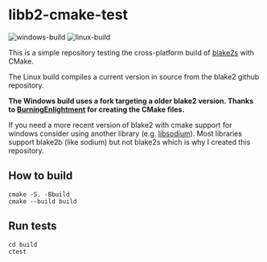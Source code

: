 # libb2-cmake-test

![windows-build](https://github.com/mrom1/libb2-cmake-test/actions/workflows/windows.yml/badge.svg)
![linux-build](https://github.com/mrom1/libb2-cmake-test/actions/workflows/linux.yml/badge.svg)

This is a simple repository testing the cross-platform build of [blake2s](https://github.com/BLAKE2/libb2) with CMake.

The Linux build compiles a current version in source from the blake2 github repository.

**The Windows build uses a fork targeting a older blake2 version. Thanks to [BurningEnlightment](https://github.com/BurningEnlightenment/libb2) for creating the CMake files.**

If you need a more recent version of blake2 with cmake support for windows consider using another library (e.g. [libsodium](https://github.com/jedisct1/libsodium)). Most libraries support blake2b (like sodium) but not blake2s which is why I created this repository.

## How to build

```
cmake -S. -Bbuild
cmake --build build
```

## Run tests
```
cd build
ctest
```
